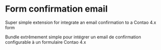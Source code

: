 # Form confirmation email

Super simple extension for integrate an email confirmation to a Contao 4.x form

Bundle extrêmement simple pour intégrer un email de confirmation configurable à un formulaire Contao 4.x
